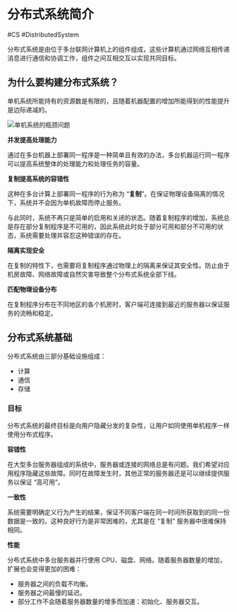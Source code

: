 # 分布式系统简介
#CS #DistributedSystem

分布式系统是由位于多台联网计算机上的组件组成，这些计算机通过网络互相传递消息进行通信和协调工作，组件之间互相交互以实现共同目标。

## 为什么要构建分布式系统？

单机系统所能持有的资源数是有限的，且随着机器配置的增加所能得到的性能提升是边际递减的。

![单机系统的瓶颈问题](https://my-images-repo.oss-cn-hangzhou.aliyuncs.com/compute-science/distributed-system/%E5%8D%95%E6%9C%BA%E7%B3%BB%E7%BB%9F%E7%93%B6%E9%A2%88.png)

**并发提高处理能力**

通过在多台机器上部署同一程序是一种简单且有效的办法，多台机器运行同一程序可以提高系统整体的处理能力和处理任务的容量。

**复制提高系统的容错性**

这种在多台计算上部署同一程序的行为称为 “**复制**”。在保证物理设备隔离的情况下，系统并不会因为单机故障而停止服务。

与此同时，系统不再只是简单的启用和关闭的状态。随着复制程序的增加，系统总是存在部分复制程序是不可用的，因此系统此时处于部分可用和部分不可用的状态，系统需要处理并容忍这种错误的存在。

**隔离实现安全**

在复制的特性下，也需要将复制程序通过物理上的隔离来保证其安全性。防止由于机房故障、网络故障或自然灾害导致整个分布式系统全部下线。

**匹配物理设备分布**

在复制程序分布在不同地区的各个机房时，客户端可连接到最近的服务器以保证服务的流畅和稳定。

## 分布式系统基础

分布式系统由三部分基础设施组成：

+ 计算
+ 通信
+ 存储

### 目标

分布式系统的最终目标是向用户隐藏分发的复杂性，让用户如同使用单机程序一样使用分布式程序。

**容错性**

在大型多台服务器组成的系统中，服务器或连接的网络总是有问题。我们希望对应用程序隐藏这些故障。同时在故障发生时，其他正常的服务器还是可以继续提供服务以保证 “高可用”。

**一致性**

系统需要明确定义行为产生的结果，保证不同客户端在同一时间所获取到的同一份数据是一致的。这种良好行为是非常困难的，尤其是在 “复制” 服务器中很难保持相同。

**性能**

分布式系统中多台服务器并行使用 CPU、磁盘、网络。随着服务器数量的增加，扩展也会变得更加的困难：

+ 服务器之间的负载不均衡。
+ 服务器之间最慢的延迟。
+ 部分工作不会随着服务器数量的增多而加速：初始化、服务器交互。

